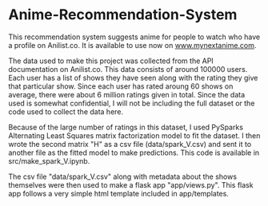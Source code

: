 # Anime-Recommendation-System

This recommendation system suggests anime for people to watch who have a profile on Anilist.co. It is available to use now on www.mynextanime.com.

The data used to make this project was collected from the API documentation on Anilist.co. This data consists of around 100000 users. Each user has a list of shows they have seen along with the rating they give that particular show. Since each user has rated aroung 60 shows on average, there were about 6 million ratings given in total. Since the data used is somewhat confidential, I will not be including the full dataset or the code used to collect the data here.

Because of the large number of ratings in this dataset, I used PySparks Alternating Least Squares matrix factorization model to fit the dataset. I then wrote the second matrix "H" as a csv file (data/spark_V.csv) and sent it to another file as the fitted model to make predictions. This code is available in src/make_spark_V.ipynb.

The csv file "data/spark_V.csv" along with metadata about the shows themselves were then used to make a flask app "app/views.py". This flask app follows a very simple html template included in app/templates. 
